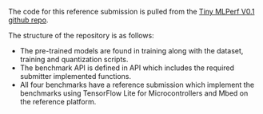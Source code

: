 The code for this reference submission is pulled from the [Tiny MLPerf V0.1 github repo](https://github.com/mlcommons/tiny/tree/master/v0.1). 

The structure of the repository is as follows:
* The pre-trained models are found in training along with the dataset, training and quantization scripts.
* The benchmark API is defined in API which includes the required submitter implemented functions.
* All four benchmarks have a reference submission which implement the benchmarks using TensorFlow Lite for Microcontrollers and Mbed on the reference platform.